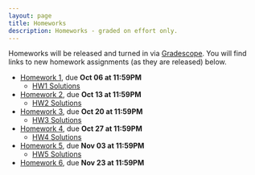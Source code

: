 ```yaml
---
layout: page
title: Homeworks
description: Homeworks - graded on effort only.
---
```


Homeworks will be released and turned in via [Gradescope](https://bruinlearn.ucla.edu/courses/140089/external_tools/408).  You will find links to new homework assignments (as they are released) below.

- [Homework 1](https://www.gradescope.com/courses/444425/assignments/2265568), due **Oct 06 at 11:59PM**
  - [HW1 Solutions](https://drive.google.com/file/d/1jhk8Fv8mh4h0eDOf779mko1d5frkI_a7/view?usp=sharing)
- [Homework 2](https://www.gradescope.com/courses/444425/assignments/2327903), due **Oct 13 at 11:59PM**
  - [HW2 Solutions](https://drive.google.com/file/d/1bV6m5Rmt6ZcEISR_WkbVF6fCWHTwR2L1/view?usp=sharing)
- [Homework 3](https://www.gradescope.com/courses/444425/assignments/2347950), due **Oct 20 at 11:59PM**
  - [HW3 Solutions](https://drive.google.com/file/d/13fFDhIvUi_2pSa5ogKygt7DFdohiOfon/view?usp=sharing)
- [Homework 4](https://www.gradescope.com/courses/444425/assignments/2368706), due **Oct 27 at 11:59PM**
  - [HW4 Solutions](https://drive.google.com/file/d/1Qkc5GaPT14aZPEtK2kTK725LGfxirZzq/view?usp=sharing)
- [Homework 5](https://www.gradescope.com/courses/444425/assignments/2390902), due **Nov 03 at 11:59PM**
  - [HW5 Solutions](https://drive.google.com/file/d/1l1_Z2T2JDrE53yyX8dGPvEq1B2BjlkcI/view?usp=sharing)
- [Homework 6](https://www.gradescope.com/courses/444425/assignments/2447583), due **Nov 23 at 11:59PM**
